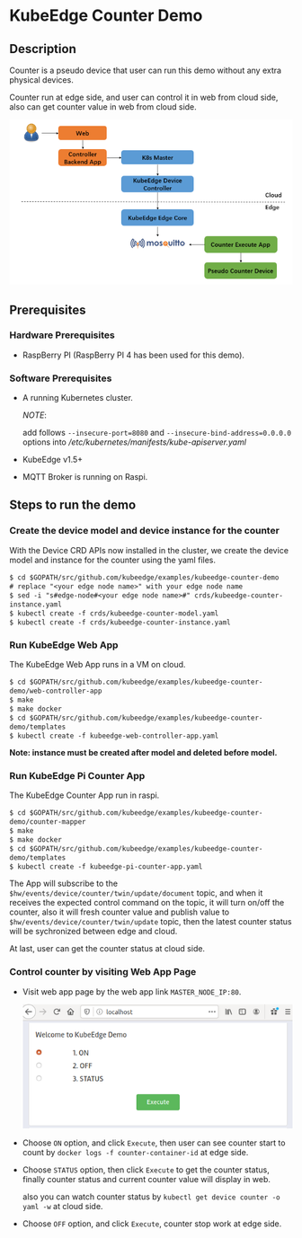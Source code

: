 # KubeEdge Counter Demo

## Description

Counter is a pseudo device that user can run this demo without any extra physical devices.

Counter run at edge side, and user can control it in web from cloud side, also can get counter value in web from cloud side.

![work flow](./images/work-flow.png)


## Prerequisites

### Hardware Prerequisites

* RaspBerry PI (RaspBerry PI 4 has been used for this demo).

### Software Prerequisites

* A running Kubernetes cluster.

  *NOTE*:

  add follows `--insecure-port=8080` and `--insecure-bind-address=0.0.0.0` options into */etc/kubernetes/manifests/kube-apiserver.yaml*

* KubeEdge v1.5+

* MQTT Broker is running on Raspi.

## Steps to run the demo

### Create the device model and device instance for the counter

With the Device CRD APIs now installed in the cluster, we create the device model and instance for the counter using the yaml files.

```console
$ cd $GOPATH/src/github.com/kubeedge/examples/kubeedge-counter-demo
# replace "<your edge node name>" with your edge node name
$ sed -i "s#edge-node#<your edge node name>#" crds/kubeedge-counter-instance.yaml
$ kubectl create -f crds/kubeedge-counter-model.yaml
$ kubectl create -f crds/kubeedge-counter-instance.yaml
```

### Run KubeEdge Web App

The KubeEdge Web App runs in a VM on cloud.

```console
$ cd $GOPATH/src/github.com/kubeedge/examples/kubeedge-counter-demo/web-controller-app
$ make
$ make docker
$ cd $GOPATH/src/github.com/kubeedge/examples/kubeedge-counter-demo/templates
$ kubectl create -f kubeedge-web-controller-app.yaml
```

**Note: instance must be created after model and deleted before model.**

### Run KubeEdge Pi Counter App

The KubeEdge Counter App run in raspi.

```console
$ cd $GOPATH/src/github.com/kubeedge/examples/kubeedge-counter-demo/counter-mapper
$ make
$ make docker
$ cd $GOPATH/src/github.com/kubeedge/examples/kubeedge-counter-demo/templates
$ kubectl create -f kubeedge-pi-counter-app.yaml
```

The App will subscribe to the `$hw/events/device/counter/twin/update/document` topic, and when it receives the expected control command on the topic, it will turn on/off the counter, also it will fresh counter value and publish value to `$hw/events/device/counter/twin/update` topic, then the latest counter status will be sychronized between edge and cloud.

At last, user can get the counter status at cloud side.


### Control counter by visiting Web App Page

* Visit web app page by the web app link `MASTER_NODE_IP:80`.

  ![web ui](./images/web-ui.png)

* Choose `ON` option, and click `Execute`, then user can see counter start to count by `docker logs -f counter-container-id` at edge side.

* Choose `STATUS` option, then click `Execute` to get the counter status, finally counter status and current counter value will display in web.

  also you can watch counter status by `kubectl get device counter -o yaml -w` at cloud side.

* Choose `OFF` option, and click `Execute`, counter stop work at edge side.
